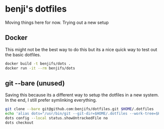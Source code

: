 # benji's dotfiles

Moving things here for now. Trying out a new setup

## Docker
This might not be the best way to do this but its a nice quick way to test out the basic dotfiles.
```bash
docker build -t benjifs/dots .
docker run -it --rm benjifs/dots
```

## git --bare (unused)
Saving this because its a different way to setup the dotfiles in a new system. In the end, I still prefer symlinking everything. 
```bash
git clone --bare git@github.com:benjifs/dotfiles.git $HOME/.dotfiles
echo 'alias dots="/usr/bin/git --git-dir=$HOME/.dotfiles --work-tree=$HOME"' >> $HOME/.zshrc
dots config --local status.showUntrackedFile no
dots checkout
```
